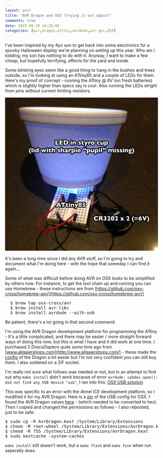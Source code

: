 ```yaml
---
layout: post
title: "AVR Dragon and OSX (trying it out again)"
comments: true
date: 2015-08-29 14:25:05
categories: [avr,dragon,attiny,avrdude,avr-gcc,OSX]
---
```

I've been inspired by my 4yo son to get back into some electronics for a spooky Halloween display we're planning on setting up this year. Who am I kidding, my son has nothing to do with it. Anyway, I want to make a few cheap, but hopefully terrifying, effects for the yard and inside.

Some blinking eyes seem like a good thing to hang in the bushes and trees outside, so I'm looking at using an ATtiny85 and a couple of LEDs for them. Here's my proof of concept - running the ATtiny @ 6V (on fresh batteries) which is slightly higher than specs say is cool. Also running the LEDs stright from pins without current limiting resistors.

![ATtiny85 blinker](/images/IMG_3498.jpg)

It's been a long time since I did any AVR stuff, so I'm going to try and document what I'm doing here - with the hope that someday I can find it again...

Some of what was difficult before doing AVR on OSX looks to be simplified by others now. For instance, to get the tool chain up and running you can use Homebrew - these instructions are from [https://github.com/osx-cross/homebrew-avr/](https://github.com/osx-cross/homebrew-avr/)

<pre>
  $ brew tap osx-cross/avr
  $ brew install avr-libc
  $ brew install avrdude --with-usb
</pre>
  
Be patient, there's a lot going in that second command.

I'm using the AVR Dragon development platform for programming the ATtiny - It's a little complicated, and there may be easier / more straight forward ways of doing this now, but this is what I have and it did work at one time. I purchased 2 *DracoDapter*s quite some time ago from [www.allgaiershops.com](http://www.allgaiershops.com/) - these made the [config](http://blog.allgaiershops.com/2011/01/23/avr-dragon-adapters/) of the Dragon a lot easier but I'm not very confident you can still buy them. I also soldered on a ZIF socket.

I'm really not sure what follows was needed or not, but in an attempt to find out why `make install` didn't work because of error `avrdude: usbdev_open(): did not find any USB device "usb"`, I ran into this:
[OSX USB solution](http://www.avrfreaks.net/comment/1421981#comment-1421981)

This was specific to an error with the Atmel ICE development platform, so I modified it for my AVR Dragon. Here is a [zip](/source_media/AvrDragon.kext.zip) of the USB config for OSX. I found the AVR Dragon values [here](http://www.avrfreaks.net/forum/tut-hard-use-avr-dragon-linux-without-being-root) - (which needed to be converted to hex). Then I copied and changed the permissions as follows - I also rebooted, just to be safe:

<pre>
$ sudo cp -R AvrDragon.kext /System/Library/Extensions
$ chown -R root:wheel /System/Library/Extensions/AvrDragon.kext
$ chmod -R 755 /System/Library/Extensions/AvrDragon.kext
$ sudo kextcache -system-caches
</pre>

`make install` still doesn't work, but a `make flash` and `make fuse` when run seperatly does.